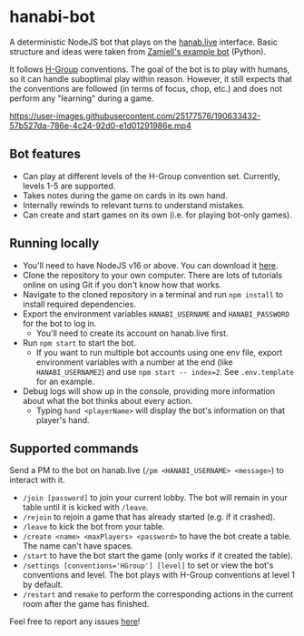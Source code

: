 # hanabi-bot
A deterministic NodeJS bot that plays on the [hanab.live](https://hanab.live/) interface. Basic structure and ideas were taken from [Zamiell's example bot](https://github.com/Zamiell/hanabi-live-bot) (Python).

It follows [H-Group](https://hanabi.github.io/) conventions. The goal of the bot is to play with humans, so it can handle suboptimal play within reason. However, it still expects that the conventions are followed (in terms of focus, chop, etc.) and does not perform any "learning" during a game.

https://user-images.githubusercontent.com/25177576/190633432-57b527da-786e-4c24-92d0-e1d01291986e.mp4

## Bot features
- Can play at different levels of the H-Group convention set. Currently, levels 1-5 are supported.
- Takes notes during the game on cards in its own hand.
- Internally rewinds to relevant turns to understand mistakes.
- Can create and start games on its own (i.e. for playing bot-only games).

## Running locally
- You'll need to have NodeJS v16 or above. You can download it [here](https://nodejs.org/en/download/).
- Clone the repository to your own computer. There are lots of tutorials online on using Git if you don't know how that works.
- Navigate to the cloned repository in a terminal and run `npm install` to install required dependencies.
- Export the environment variables `HANABI_USERNAME` and `HANABI_PASSWORD` for the bot to log in.
    - You'll need to create its account on hanab.live first.
- Run `npm start` to start the bot.
    - If you want to run multiple bot accounts using one env file, export environment variables with a number at the end (like `HANABI_USERNAME2`) and use `npm start -- index=2`. See `.env.template` for an example.
- Debug logs will show up in the console, providing more information about what the bot thinks about every action.
    - Typing `hand <playerName>` will display the bot's information on that player's hand.

## Supported commands
Send a PM to the bot on hanab.live (`/pm <HANABI_USERNAME> <message>`) to interact with it.
- `/join [password]` to join your current lobby. The bot will remain in your table until it is kicked with `/leave`.
- `/rejoin` to rejoin a game that has already started (e.g. if it crashed).
- `/leave` to kick the bot from your table.
- `/create <name> <maxPlayers> <password>` to have the bot create a table. The name can't have spaces.
- `/start` to have the bot start the game (only works if it created the table).
- `/settings [conventions='HGroup'] [level]` to set or view the bot's conventions and level. The bot plays with H-Group conventions at level 1 by default.
- `/restart` and `remake` to perform the corresponding actions in the current room after the game has finished.

Feel free to report any issues [here](https://github.com/WillFlame14/hanabi-bot/issues)!
